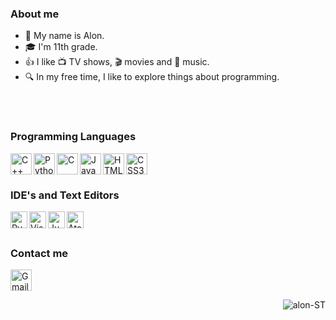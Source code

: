 ### About me
- 📝 My name is Alon.
- 🎓 I'm 11th grade.
- 👍 I like 📺 TV shows, 🎬 movies and 🎵 music.
- 🔍 In my free time, I like to explore things about programming.

</br></br>

### Programming Languages
<img align="left" alt="C++" height="34px" src="https://i.ibb.co/7Jt3T9v/Cpp-lang.png"/>
<img align="left" alt="Python" height="34px" src="https://i.ibb.co/PtbKSB1/New-Project-12.png"/>
<img align="left" alt="C" height="34px" src="https://i.ibb.co/q1y6SMQ/C-lang.png"/>
<img align="left" alt="Java" height="34px" src="https://i.ibb.co/mBmTwNW/Java-lang.png"/>
<img align="left" alt="HTML5" height="34px" src="https://i.ibb.co/m63sM8d/New-Project-4.png" />
<img align="left" alt="CSS3" height="34px" src="https://i.ibb.co/qyk5QhC/New-Project-5.png" />
</br></br>

### IDE's and Text Editors
<img align="left" alt="PyCharm" height="27px" src="https://i.ibb.co/vPg75fs/New-Project-6.png"/>
<img align="left" alt="VisualStudio" height="27px" src="https://i.ibb.co/5W23W21/New-Project-9.png"/>
<img align="left" alt="JupyterNotebook" height="27px" src="https://i.ibb.co/sbypSGV/New-Project-8.png"/>
<img align="left" alt="Atom" height="27px" src="https://i.ibb.co/MN1CcGm/New-Project-11.png"/>
</br></br>

### Contact me
<a href="mailto:alonpcs10@gmail.com"><img align="left" alt="Gmail" height="34px" src="https://i.ibb.co/sKK3grD/New-Project.png"/></a> 
</br></br>

<!--<p align="center">
<a href="https://github.com/alon-ST">
  <img height="180em" src="https://github-readme-stats-eight-theta.vercel.app/api?username=alon-ST&show_icons=true&theme=algolia&include_all_commits=true&count_private=true"/>
  <img height="180em" src="https://github-readme-stats-eight-theta.vercel.app/api/top-langs/?username=alon-ST&layout=compact&langs_count=8&theme=algolia"/>
</p>-->
<!--### Spotify Playing 🎧
<!--[![Spotify](https://https://novatorem-4ocxb1xya-alon-st.vercel.app/api/spotify)](https://open.spotify.com/playlist/37i9dQZEVXbMDoHDwVN2tF)-->
<!--[<img src="https://https://https://novatorem-alon-st.vercel.app/api/spotify-playing" alt="alon-ST Now Playing" width="350"/>](https://open.spotify.com/playlist/37i9dQZEVXbMDoHDwVN2tF)-->

<img align="right" src="https://komarev.com/ghpvc/?username=alon-ST&label=Profile%20views&color=129e00&style=plastic" alt="alon-ST"/>
